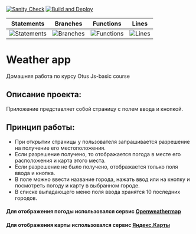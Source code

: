 [![Sanity Check](https://github.com/PaulMartynov/Weather-Forecast/actions/workflows/sanity-check.yml/badge.svg)](https://github.com/PaulMartynov/Weather-Forecast/actions/workflows/sanity-check.yml)
[![Build and Deploy](https://github.com/PaulMartynov/Weather-Forecast/actions/workflows/deploy.yml/badge.svg)](https://github.com/PaulMartynov/Weather-Forecast/actions/workflows/deploy.yml)


| Statements                                                                | Branches                                                                   | Functions                                                             | Lines                                                           |
| ------------------------------------------------------------------------- | -------------------------------------------------------------------------- | --------------------------------------------------------------------- | --------------------------------------------------------------- |
| ![Statements](https://img.shields.io/badge/statements-89.8%25-yellow.svg) | ![Branches](https://img.shields.io/badge/branches-91.8%25-brightgreen.svg) | ![Functions](https://img.shields.io/badge/functions-79.17%25-red.svg) | ![Lines](https://img.shields.io/badge/lines-89.8%25-yellow.svg) |

# Weather app

Домашняя работа по курсу Otus Js-basic course

## Описание проекта:

Приложение представляет собой страницу с полем ввода и кнопкой.

## Принцип работы:

- При открытии страницы у пользователя запрашивается разрешение на получение его местоположения.
- Если разрешение получено, то отображается погода в месте его расположения и карта этого места.
- Если разрешение не было получено, отображается только поля ввода и кнопка.
- В поле можно ввести название города, нажать ввод или на кнопку и посмотреть погоду и карту в выбранном городе.
- В списке выпадающего меню поля ввода хранятся 10 последних городов.

#### Для отображения погоды использовался сервис [Openweathermap](https://openweathermap.org/current)

#### Для отображения карты использовался сервис [Яндекс.Карты](https://yandex.ru/dev/maps/)
